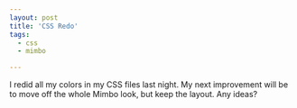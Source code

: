 ```yaml
---
layout: post
title: 'CSS Redo'
tags:
  - css
  - mimbo

---
```


I redid all my colors in my CSS files last night. My next improvement will be to move off the whole Mimbo look, but keep the layout. Any ideas? <!--adsense-->
